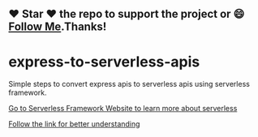 ## :heart: Star :heart: the repo to support the project or :smile:[Follow Me](https://github.com/harsh6768).Thanks!

# express-to-serverless-apis
Simple steps to convert express apis to serverless apis using serverless framework.

[Go to Serverless Framework Website to learn more about serverless ](https://serverless.com/framework/docs/getting-started/)

[Follow the link for better understanding](https://serverless.com/blog/serverless-express-rest-api/)
